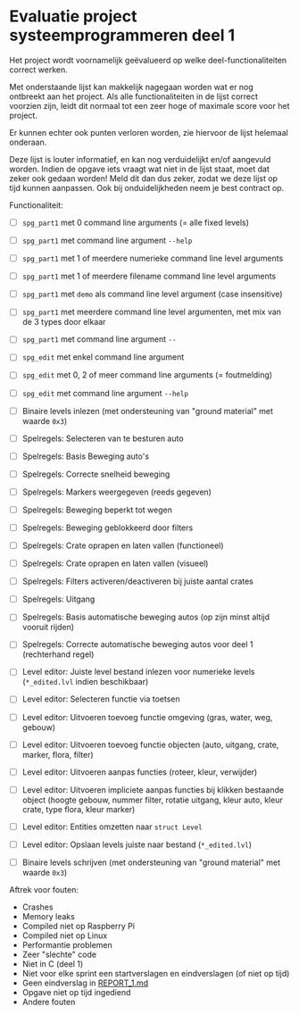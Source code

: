 # Evaluatie project systeemprogrammeren **deel 1**

Het project wordt voornamelijk geëvalueerd op welke deel-functionaliteiten
correct werken.

Met onderstaande lijst kan makkelijk nagegaan worden wat er nog ontbreekt aan
het project. Als alle functionaliteiten in de lijst correct voorzien zijn, leidt
dit normaal tot een zeer hoge of maximale score voor het project.

Er kunnen echter ook punten verloren worden, zie hiervoor de lijst helemaal onderaan.

Deze lijst is louter informatief, en kan nog verduidelijkt en/of aangevuld worden.
Indien de opgave iets vraagt wat niet in de lijst staat, moet dat zeker ook gedaan worden!
Meld dit dan dus zeker, zodat we deze lijst op tijd kunnen aanpassen.
Ook bij onduidelijkheden neem je best contract op.



Functionaliteit:
- [ ] `spg_part1` met 0 command line arguments (= alle fixed levels)

- [ ] `spg_part1` met command line argument `--help`
- [ ] `spg_part1` met 1 of meerdere numerieke command line level arguments
- [ ] `spg_part1` met 1 of meerdere filename command line level arguments
- [ ] `spg_part1` met `demo` als command line level argument (case insensitive)
- [ ] `spg_part1` met meerdere command line level argumenten, met mix van de 3 types door elkaar
- [ ] `spg_part1` met command line argument `--`
- [ ] `spg_edit` met enkel command line argument
- [ ] `spg_edit` met 0, 2 of meer command line arguments (= foutmelding)
- [ ] `spg_edit` met command line argument `--help`


- [ ] Binaire levels inlezen (met ondersteuning van "ground material" met waarde `0x3`)

- [ ] Spelregels: Selecteren van te besturen auto
- [ ] Spelregels: Basis Beweging auto's
- [ ] Spelregels: Correcte snelheid beweging
- [ ] Spelregels: Markers weergegeven (reeds gegeven)
- [ ] Spelregels: Beweging beperkt tot wegen
- [ ] Spelregels: Beweging geblokkeerd door filters
- [ ] Spelregels: Crate oprapen en laten vallen (functioneel)
- [ ] Spelregels: Crate oprapen en laten vallen (visueel)
- [ ] Spelregels: Filters activeren/deactiveren bij juiste aantal crates
- [ ] Spelregels: Uitgang
- [ ] Spelregels: Basis automatische beweging autos (op zijn minst altijd vooruit rijden)
- [ ] Spelregels: Correcte automatische beweging autos voor deel 1 (rechterhand regel)
- [ ] Level editor: Juiste level bestand inlezen voor numerieke levels (`*_edited.lvl` indien beschikbaar)
- [ ] Level editor: Selecteren functie via toetsen
- [ ] Level editor: Uitvoeren toevoeg functie omgeving (gras, water, weg, gebouw)
- [ ] Level editor: Uitvoeren toevoeg functie objecten (auto, uitgang, crate, marker, flora, filter)
- [ ] Level editor: Uitvoeren aanpas functies (roteer, kleur, verwijder)
- [ ] Level editor: Uitvoeren impliciete aanpas functies bij klikken bestaande object (hoogte gebouw, nummer filter, rotatie uitgang, kleur auto, kleur crate, type flora, kleur marker)
- [ ] Level editor: Entities omzetten naar `struct Level`
- [ ] Level editor: Opslaan levels juiste naar bestand (`*_edited.lvl`)
- [ ] Binaire levels schrijven (met ondersteuning van "ground material" met waarde `0x3`)

Aftrek voor fouten:
- Crashes
- Memory leaks
- Compiled niet op Raspberry Pi
- Compiled niet op Linux
- Performantie problemen
- Zeer "slechte" code
- Niet in C (deel 1)
- Niet voor elke sprint een startverslagen en eindverslagen (of niet op tijd)
- Geen eindverslag in [REPORT_1.md](REPORT_1.md)
- Opgave niet op tijd ingediend
- Andere fouten